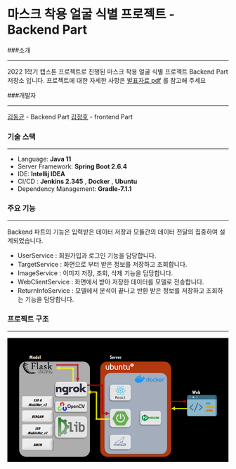 # 마스크 착용 얼굴 식별 프로젝트 - Backend Part


###소개
***
2022 1학기 캡스톤 프로젝트로 진행된 마스크 착용 얼굴 식별 프로젝트 Backend Part 저장소 입니다.
프로젝트에 대한 자세한 사항은 [발표자료 pdf](file.pdf) 를 참고해 주세요

###개발자
***
[김동균](https://github.com/oldaim) - Backend Part
[김정호](https://github.com/cloud0406) - frontend Part

### 기술 스택
***
- Language: **Java 11**
- Server Framework: **Spring Boot 2.6.4**
- IDE: **Intellij IDEA**
- CI/CD : **Jenkins 2.345** , **Docker** , **Ubuntu**
- Dependency Management: **Gradle-7.1.1**

### 주요 기능 
***
Backend 파트의 기능은 입력받은 데이터 저장과  모듈간의 데이터 전달의 집중하여 설계되었습니다.

- UserService : 회원가입과 로그인 기능을 담당합니다.
- TargetService : 화면으로 부터 받은 정보를 저장하고 조회합니다. 
- ImageService : 이미지 저장, 조회, 삭제 기능을 담당합니다.
- WebClientService : 화면에서 받아 저장한 데이터를 모델로 전송합니다.
- ReturnInfoService : 모델에서 분석이 끝나고 반환 받은 정보를 저장하고 조회하는 기능을 담당합니다.

### 프로젝트 구조 
***
![projectStructure](projectImage.PNG)